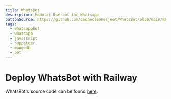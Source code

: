 ```yaml
---
title: WhatsBot
description: Modular Userbot for Whatsapp
buttonSource: https://github.com/cachecleanerjeet/WhatsBot/blob/main/README.md
tags:
  - whatsappbot
  - whatsapp
  - javascript
  - puppeteer
  - mongodb
  - bot
---
```


# Deploy WhatsBot with Railway

WhatsBot's source code can be found [here](https://github.com/cachecleanerjeet/WhatsBot).
